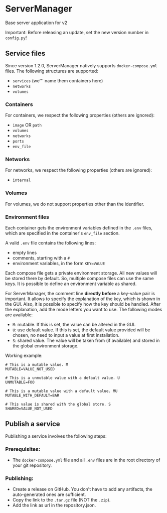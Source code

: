 # ServerManager
Base server application for v2

Important: Before releasing an update, set the new version number in `config.py`!

## Service files
Since version 1.2.0, ServerManager natively supports `docker-compose.yml` files. The following structures are supported:

- `services` (we''' name them containers here)
- `networks`
- `volumes`

### Containers
For containers, we respect the following properties (others are ignored):

- `image` OR `path`
- `volumes`
- `networks`
- `ports`
- `env_file`

### Networks
For networks, we respect the following properties (others are ignored):

- `internal`

### Volumes
For volumes, we do not support properties other than the identifier.

### Environment files
Each container gets the environment variables defined in the `.env` files, which are specified in the container's `env_file` section.

A valid `.env` file contains the following lines:

- empty lines
- comments, starting with a `#`
- environment variables, in the form `KEY=VALUE`

Each compose file gets a private environment storage. All new values will be stored there by default. So, multiple compose files can use the same keys. It is possible to define an environment variable as shared.

For ServerManager, the comment line **directly before** a key-value pair is important. It allows to specify the explanation of the key, which is shown in the GUI. Also, it is possible to specify how the key should be handled. After the explanation, add the mode letters you want to use. The following modes are available:

- `M`: mutable. If this is set, the value can be altered in the GUI.
- `U`: use default value. If this is set, the default value provided will be chosen, no need to input a value at first installation.
- `S`: shared value. The value will be taken from (if available) and stored in the global environment storage.

Working example:

```
# This is a mutable value. M
MUTABLE=VALUE_NOT_USED

# This is a unmutable value with a default value. U
UNMUTABLE=FOO

# This is a mutable value with a default value. MU
MUTABLE_WITH_DEFAULT=BAR

# This value is shared with the global store. S
SHARED=VALUE_NOT_USED
```

## Publish a service
Publishing a service involves the following steps:

### Prerequisites:

- The `docker-compose.yml` file and all `.env` files are in the root directory of your git repository.

### Publishing:

- Create a release on GitHub. You don't have to add any artifacts, the auto-generated ones are sufficient.
- Copy the link to the `.tar.gz` file (NOT the `.zip`).
- Add the link as url in the repository.json.
